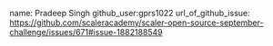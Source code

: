 name: Pradeep Singh
github_user:gprs1022
url_of_github_issue: https://github.com/scaleracademy/scaler-open-source-september-challenge/issues/671#issue-1882188549
